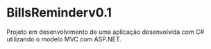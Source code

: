 # BillsReminderv0.1
Projeto em desenvolvimento de uma aplicação desenvolvida com C# utilizando o modelo MVC com ASP.NET. 
